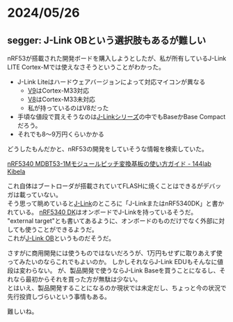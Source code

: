 # 2024/05/26

## segger: J-Link OBという選択肢もあるが難しい

nRF53が搭載された開発ボードを購入しようとしたが、私が所有しているJ-Link LITE Cortex-Mでは使えなさそうということがわかった。

* J-Link Liteはハードウェアバージョンによって対応マイコンが異なる
  * [V9](https://wiki.segger.com/J-Link_LITE_Cortex-M_V9)はCortex-M33対応
  * [V8](https://wiki.segger.com/J-Link_LITE_Cortex-M_V8)はCortex-M33未対応
  * 私が持っているのはV8だった
* 手頃な値段で買えそうなのは[J-Linkシリーズ](https://www.embitek.co.jp/product/jlink-compare.html)の中でもBaseかBase Compactだろう。
* それでも8～9万円くらいかかる

どうしたもんだかと、nRF53の開発をしていそうな情報を検索していた。

[nRF5340 MDBT53-1Mモジュールピッチ変換基板の使い方ガイド - 144lab Kibela](https://144lab.kibe.la/shared/entries/467b2482-2346-4c3e-8e0f-28d7403de2b9)

これ自体はブートローダが搭載されていてFLASHに焼くことはできるがデバッガは載っていない。  
そう思って眺めていると[J-Link](https://144lab.kibe.la/shared/entries/467b2482-2346-4c3e-8e0f-28d7403de2b9#j-link)のところに「J-LinkまたはnRF5340DK」と書かれている。
[nRF5340 DK](https://www.nordicsemi.com/Products/Development-hardware/nRF5340-DK)はオンボードでJ-Linkを持っているそうだ。  
"external target"とも書いてあるように、オンボードのものだけでなく外部に対しても使うことができるようだ。  
これが[J-Link OB](https://www.segger.com/products/debug-probes/j-link/models/j-link-ob/)というものだそうだ。

さすがに商用開発には使うものではないだろうが、1万円もせずに取りあえず使ってみたいのならこれでもよいのか。
しかしそれならJ-Link EDUもそんなに値段は変わらない。
が、製品開発で使うならJ-Link Baseを買うことになるし、それなら最初からそれを買った方が無駄は少ない。  
とはいえ、製品開発することになるのか現状では未定だし、ちょっと今の状況で先行投資しづらいという事情もある。

難しいね。
